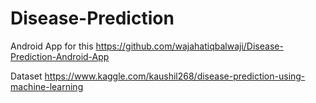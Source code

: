 # Disease-Prediction
Android App for this 
https://github.com/wajahatiqbalwaji/Disease-Prediction-Android-App

Dataset 
https://www.kaggle.com/kaushil268/disease-prediction-using-machine-learning
